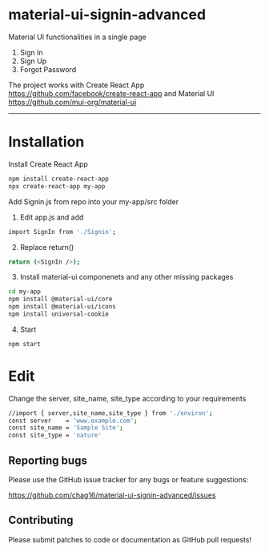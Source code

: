 # material-ui-signin-advanced

Material UI functionalities in a single page 
1. Sign In 
2. Sign Up 
3. Forgot Password 

The project works with Create React App https://github.com/facebook/create-react-app 
and Material UI https://github.com/mui-org/material-ui

---
# Installation

Install Create React App

```bash
npm install create-react-app
npx create-react-app my-app
```
Add Signin.js from repo into your my-app/src folder

1. Edit app.js and add 

```bash
import SignIn from './Signin';
```

2. Replace return() 

```bash
return (<SignIn />);
```

3. Install material-ui componenets and any other missing packages

```bash
cd my-app
npm install @material-ui/core
npm install @material-ui/icons
npm install universal-cookie
```

4. Start

```bash
npm start
```
# Edit

Change the server, site_name, site_type according to your requirements

```bash
//import { server,site_name,site_type } from './environ';
const server    = 'www.example.com';
const site_name = 'Sample Site';
const site_type = 'nature'
```

## Reporting bugs
Please use the GitHub issue tracker for any bugs or feature suggestions:

https://github.com/chag16/material-ui-signin-advanced/issues

## Contributing
Please submit patches to code or documentation as GitHub pull requests! 
